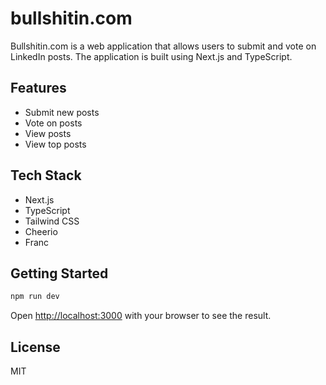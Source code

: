 # bullshitin.com

Bullshitin.com is a web application that allows users to submit and vote on LinkedIn posts. The application is built using Next.js and TypeScript.

## Features

- Submit new posts
- Vote on posts
- View posts
- View top posts

## Tech Stack

- Next.js
- TypeScript
- Tailwind CSS
- Cheerio
- Franc

## Getting Started

```bash
npm run dev
```

Open [http://localhost:3000](http://localhost:3000) with your browser to see the result.

## License

MIT
